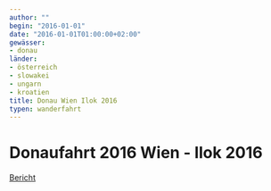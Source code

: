 ```yaml
---
author: ""
begin: "2016-01-01"
date: "2016-01-01T01:00:00+02:00"
gewässer:
- donau
länder:
- österreich
- slowakei
- ungarn
- kroatien
title: Donau Wien Ilok 2016
typen: wanderfahrt
---
```



# Donaufahrt 2016 Wien - Ilok 2016


[Bericht](/berichte/2016/donau_wien_ilok_2016)
